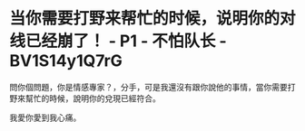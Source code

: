 # 当你需要打野来帮忙的时候，说明你的对线已经崩了！ - P1 - 不怕队长 - BV1S14y1Q7rG

問你個問題，你是情感專家？，分手，可是我還沒有跟你說他的事情，當你需要打野來幫忙的時候，說明你的兌現已經符合。

我愛你愛到我心痛。